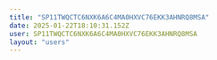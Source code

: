 ```yaml
---
title: "SP11TWQCTC6NXK6A6C4MA0HXVC76EKK3AHNRQ8MSA"
date: 2025-01-22T18:10:31.152Z
user: SP11TWQCTC6NXK6A6C4MA0HXVC76EKK3AHNRQ8MSA
layout: "users"
---
```

    